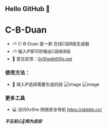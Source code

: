 ## Hello GitHub  👋


# C-B-Duan
- ⛅ C-B-Duan 是一款 在线C段B段生成器
- ⛅ 输入IP即可秒输出C段和B段
- 📧 意见反馈：0xShe@t00ls.net

### 使用方法：
- 🍺 填入IP选择需要生成的段
![image](https://github.com/0xShe/C-B-Duan/assets/89628734/c160b2bb-86b8-4db6-a098-aeb6a3edfb92)
![image](https://github.com/0xShe/C-B-Duan/assets/89628734/6792c07e-2972-4792-9ed2-9d149c1e0421)




### 更多工具
- 💻 访问0xShe 网络安全导航 https://sbbbb.cn/




***不忘初心🔰网为民安***
